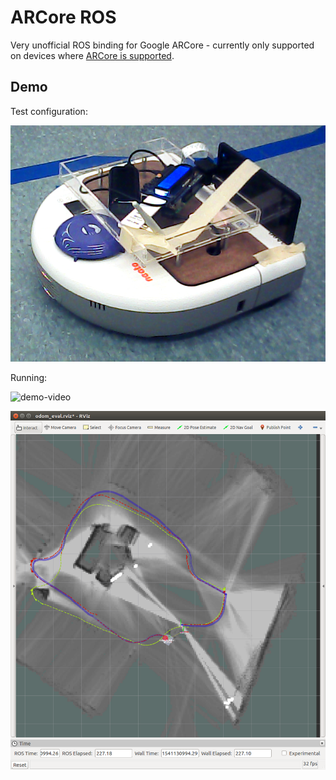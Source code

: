 # ARCore ROS

Very unofficial ROS binding for Google ARCore -  currently only supported on devices where [ARCore is supported](https://developers.google.com/ar/discover/supported-devices).

## Demo

Test configuration:

![cfg](figs/config.png)

Running:

![demo-video](figs/demo.gif)

![demo-image](figs/demo.png)

